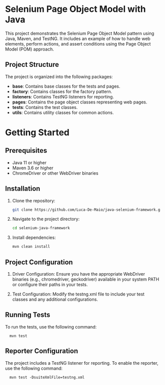 # Selenium Page Object Model with Java

This project demonstrates the Selenium Page Object Model pattern using Java, Maven, and TestNG. It includes an example of how to handle web elements, perform actions, and assert conditions using the Page Object Model (POM) approach.

## Project Structure

The project is organized into the following packages:
- **base**: Contains base classes for the tests and pages.
- **factory**: Contains classes for the factory pattern.
- **listeners**: Contains TestNG listeners for reporting.
- **pages**: Contains the page object classes representing web pages.
- **tests**: Contains the test classes.
- **utils**: Contains utility classes for common actions.

# Getting Started

## Prerequisites

- Java 11 or higher
- Maven 3.6 or higher
- ChromeDriver or other WebDriver binaries

## Installation

1. Clone the repository:
   ```sh
   git clone https://github.com/Luca-De-Maio/java-selenium-framework.git
2. Navigate to the project directory:
    ```sh
    cd selenium-java-framework
3. Install dependencies:
    ```sh
    mvn clean install
   
## Project Configuration
1. Driver Configuration:
Ensure you have the appropriate WebDriver binaries (e.g., chromedriver, geckodriver) available in your system PATH or configure their paths in your tests.

2. Test Configuration:
Modify the testng.xml file to include your test classes and any additional configurations.

## Running Tests
To run the tests, use the following command:

      mvn test

## Reporter Configuration
The project includes a TestNG listener for reporting. To enable the reporter, use the following command:

      mvn test -DsuiteXmlFile=testng.xml
